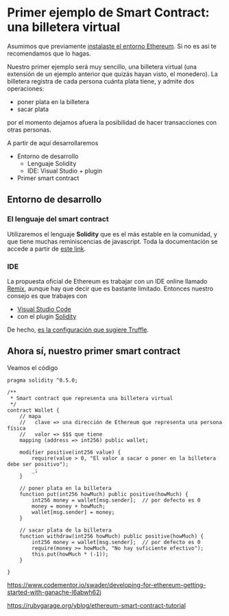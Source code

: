 
# Primer ejemplo de Smart Contract: una billetera virtual

Asumimos que previamente [instalaste el entorno Ethereum](startupEthereumLocal.md). Si no es así te recomendamos que lo hagas.

Nuestro primer ejemplo será muy sencillo, una billetera virtual (una extensión de un ejemplo anterior que quizás hayan visto, el monedero). La billetera registra de cada persona cuánta plata tiene, y admite dos operaciones:

* poner plata en la billetera
* sacar plata

por el momento dejamos afuera la posibilidad de hacer transacciones con otras personas.

A partir de aquí desarrollaremos

* Entorno de desarrollo
  * Lenguaje Solidity
  * IDE: Visual Studio + plugin
* Primer smart contract

## Entorno de desarrollo

### El lenguaje del smart contract

Utilizaremos el lenguaje **Solidity** que es el más estable en la comunidad, y que tiene muchas reminiscencias de javascript. Toda la documentación se accede a partir de [este link]((https://solidity.readthedocs.io/)).

### IDE

La propuesta oficial de Ethereum es trabajar con un IDE online llamado [Remix](https://remix.ethereum.org/#optimize=false), aunque hay que decir que es bastante limitado. Entonces nuestro consejo es que trabajes con

* [Visual Studio Code](https://code.visualstudio.com/)
* con el plugin [Solidity](https://github.com/juanfranblanco/vscode-solidity)

De hecho, [es la configuración que sugiere Truffle](https://truffleframework.com/tutorials/configuring-visual-studio-code).

## Ahora sí, nuestro primer smart contract

Veamos el código

```solidity
pragma solidity ^0.5.0;

/**
 * Smart contract que representa una billetera virtual
 */
contract Wallet {
    // mapa
    //   clave => una dirección de Ethereum que representa una persona física
    //   valor => $$$ que tiene
    mapping (address => int256) public wallet;

    modifier positive(int256 value) {
        require(value > 0, "El valor a sacar o poner en la billetera debe ser positivo");
        _;
    }

    // poner plata en la billetera
    function put(int256 howMuch) public positive(howMuch) {
        int256 money = wallet[msg.sender];  // por defecto es 0
        money = money + howMuch;
        wallet[msg.sender] = money;
    }

    // sacar plata de la billetera
    function withdraw(int256 howMuch) public positive(howMuch) {
        int256 money = wallet[msg.sender];  // por defecto es 0
        require(money >= howMuch, "No hay suficiente efectivo");
        this.put(howMuch * (-1));
    }

}
```

https://www.codementor.io/swader/developing-for-ethereum-getting-started-with-ganache-l6abwh62j


https://rubygarage.org/yblog/ethereum-smart-contract-tutorial